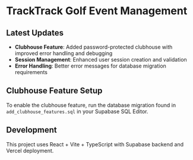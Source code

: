 # TrackTrack Golf Event Management

## Latest Updates

- **Clubhouse Feature**: Added password-protected clubhouse with improved error handling and debugging
- **Session Management**: Enhanced user session creation and validation
- **Error Handling**: Better error messages for database migration requirements

## Clubhouse Feature Setup

To enable the clubhouse feature, run the database migration found in `add_clubhouse_features.sql` in your Supabase SQL Editor.

## Development

This project uses React + Vite + TypeScript with Supabase backend and Vercel deployment.
